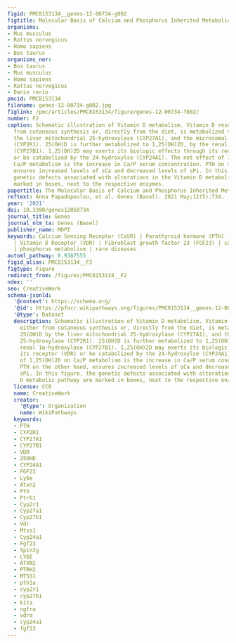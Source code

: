 ```yaml
---
figid: PMC8153134__genes-12-00734-g002
figtitle: Molecular Basis of Calcium and Phosphorus Inherited Metabolic Disorders
organisms:
- Mus musculus
- Rattus norvegicus
- Homo sapiens
- Bos taurus
organisms_ner:
- Bos taurus
- Mus musculus
- Homo sapiens
- Rattus norvegicus
- Danio rerio
pmcid: PMC8153134
filename: genes-12-00734-g002.jpg
figlink: /pmc/articles/PMC8153134/figure/genes-12-00734-f002/
number: F2
caption: Schematic illustration of Vitamin D metabolism. Vitamin D resulting either
  from cutaneous synthesis or, directly from the diet, is metabolized to 25(OH)D by
  the liver mitochondrial 25-hydroxylase (CYP27A1), and the microsomal 25-hydroxylase
  (CYP2R1). 25(OH)D is further metabolized to 1,25(OH)2D, by the renal 1α-hydroxylase
  (CYP27B1). 1,25(OH)2D may exerts its biologic effects through its receptor (VDR)
  or be catabolized by the 24-hydroxylse (CYP24A1). The net effect of 1,25(OH)2D on
  Ca/P metabolism is the increase in Ca/P serum concentration. PTH on the other hand,
  ensures increased levels of sCa and decreased levels of sPi. In this figure, the
  genetic defects associated with alterations in the Vitamin D metabolic pathway are
  marked in boxes, next to the respective enzymes.
papertitle: The Molecular Basis of Calcium and Phosphorus Inherited Metabolic Disorders.
reftext: Anna Papadopoulou, et al. Genes (Basel). 2021 May;12(5):734.
year: '2021'
doi: 10.3390/genes12050734
journal_title: Genes
journal_nlm_ta: Genes (Basel)
publisher_name: MDPI
keywords: Calcium Sensing Receptor (CaSR) | Parathyroid hormone (PTH) | Vitamin D
  | Vitamin D Receptor (VDR) | Fibroblast growth factor 23 (FGF23) | calcium metabolism
  | phosphorus metabolism | rare diseases
automl_pathway: 0.9387555
figid_alias: PMC8153134__F2
figtype: Figure
redirect_from: /figures/PMC8153134__F2
ndex: ''
seo: CreativeWork
schema-jsonld:
  '@context': https://schema.org/
  '@id': https://pfocr.wikipathways.org/figures/PMC8153134__genes-12-00734-g002.html
  '@type': Dataset
  description: Schematic illustration of Vitamin D metabolism. Vitamin D resulting
    either from cutaneous synthesis or, directly from the diet, is metabolized to
    25(OH)D by the liver mitochondrial 25-hydroxylase (CYP27A1), and the microsomal
    25-hydroxylase (CYP2R1). 25(OH)D is further metabolized to 1,25(OH)2D, by the
    renal 1α-hydroxylase (CYP27B1). 1,25(OH)2D may exerts its biologic effects through
    its receptor (VDR) or be catabolized by the 24-hydroxylse (CYP24A1). The net effect
    of 1,25(OH)2D on Ca/P metabolism is the increase in Ca/P serum concentration.
    PTH on the other hand, ensures increased levels of sCa and decreased levels of
    sPi. In this figure, the genetic defects associated with alterations in the Vitamin
    D metabolic pathway are marked in boxes, next to the respective enzymes.
  license: CC0
  name: CreativeWork
  creator:
    '@type': Organization
    name: WikiPathways
  keywords:
  - PTH
  - CYP2R1
  - CYP27A1
  - CYP27B1
  - VDR
  - 25OHD
  - CYP24A1
  - FGF23
  - Ly6e
  - Atxn2
  - Pth
  - Ptrh1
  - Cyp2r1
  - Cyp27a1
  - Cyp27b1
  - Vdr
  - Mtss1
  - Cyp24a1
  - Fgf23
  - Spin2g
  - LY6E
  - ATXN2
  - PTRH2
  - MTSS1
  - pth1a
  - cyp2r1
  - cyp27b1
  - kita
  - ngfra
  - vdra
  - cyp24a1
  - fgf23
---
```


